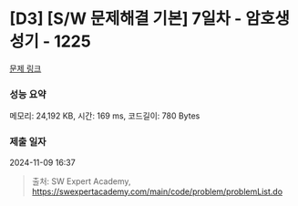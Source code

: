 # [D3] [S/W 문제해결 기본] 7일차 - 암호생성기 - 1225 

[문제 링크](https://swexpertacademy.com/main/code/problem/problemDetail.do?contestProbId=AV14uWl6AF0CFAYD) 

### 성능 요약

메모리: 24,192 KB, 시간: 169 ms, 코드길이: 780 Bytes

### 제출 일자

2024-11-09 16:37



> 출처: SW Expert Academy, https://swexpertacademy.com/main/code/problem/problemList.do